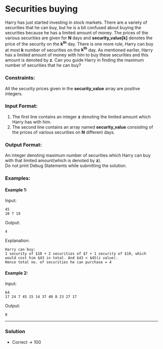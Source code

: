 # **Securities buying**
Harry has just started investing in stock markets. There are a variety of securities that he can buy, but he is a bit confused about buying the securities because he has a limited amount of money. The prices of the various securities are given for <b>N</b> days and <b>security_value[k]</b> denotes the price of the security on the <b>k<sup>th</sup></b> day. There is one more rule, Harry can buy at most <b>k</b> number of securities on the <b>k<sup>th</sup></b> day. As mentioned earlier, Harry has a limited amount of money with him to buy these securities and this amount is denoted by <b>z</b>. Can you guide Harry in finding the maximum number of securities that he can buy?
### **Constraints:**
All the security prices given in the <b>security_value</b> array are positive integers.

### **Input Format:**
1. The first line contains an integer <b>z</b> denoting the limited amount which Harry has with him.<br>
2. The second line contains an array named <b>security_value</b> consisting of the prices of various securities on <b>N</b> different days.

### **Output Format:**
An integer denoting maximum number of securities which Harry can buy with that limited amount(which is denoted by <b>z</b>). <br>
Do not print Debug Statements while submitting the solution. 

### **Examples:**

#### **Example 1:** 
Input:
```
45
10 7 19
```

Output: 
```
4
```

Explanation: <br>
```
Harry can buy: 
1 security of $10 + 2 securities of $7 + 1 security of $19, which would cost him $43 in total. And $43 < $45(z value).
Hence total no. of securities he can purchase = 4
```

#### **Example 2:**
Input:
```
64
17 24 7 45 15 14 37 40 8 23 27 17
```

Output: 
```
8
```


<hr />


### Solution
- Correct -> 100